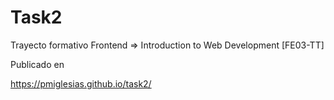 # Task2
Trayecto formativo Frontend => Introduction to Web Development [FE03-TT]

Publicado en

https://pmiglesias.github.io/task2/
